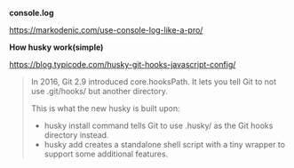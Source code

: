 __console.log__

https://markodenic.com/use-console-log-like-a-pro/

__How husky work(simple)__

https://blog.typicode.com/husky-git-hooks-javascript-config/

> In 2016, Git 2.9 introduced core.hooksPath. It lets you tell Git to not use .git/hooks/ but another directory.
>
> This is what the new husky is built upon:
>
> - husky install command tells Git to use .husky/ as the Git hooks directory instead.
> - husky add creates a standalone shell script with a tiny wrapper to support some additional features.
